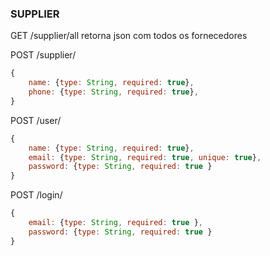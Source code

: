 ### SUPPLIER
GET /supplier/all
retorna json com todos os fornecedores

POST /supplier/
````javascript
{
    name: {type: String, required: true},
    phone: {type: String, required: true},
}
````


POST /user/
````javascript
{
    name: {type: String, required: true},
    email: {type: String, required: true, unique: true}, 
    password: {type: String, required: true }
}
````

POST /login/
````javascript
{
    email: {type: String, required: true }, 
    password: {type: String, required: true }
}
````

